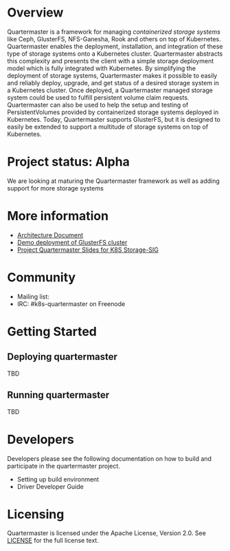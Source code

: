 # Overview
Quartermaster is a framework for managing _containerized storage systems_ like Ceph, GlusterFS, NFS-Ganesha, Rook and others on top of Kubernetes. Quartermaster enables the deployment, installation, and integration of these type of storage systems onto a Kubernetes cluster. Quartermaster abstracts this complexity and presents the client with a simple storage deployment model which is fully integrated with Kubernetes. By simplifying the deployment of storage systems, Quartermaster makes it possible to easily and reliably deploy, upgrade, and get status of a desired storage system in a Kubernetes cluster.  Once deployed, a Quartermaster managed storage system could be used to fulfill persistent volume claim requests.  Quartermaster can also be used to help the setup and testing of PersistentVolumes provided by containerized storage systems deployed in Kubernetes.  Today, Quartermaster supports GlusterFS, but it is designed to easily be extended to support a multitude of storage systems on top of Kubernetes.

# Project status: Alpha
We are looking at maturing the Quartermaster framework as well as adding support for more storage systems

# More information

* [Architecture Document](http://bit.ly/2kikXpF)
* [Demo deployment of GlusterFS cluster](http://bit.ly/2kHUEc7)
* [Project Quartermaster Slides for K8S Storage-SIG](http://bit.ly/2jp5VB9)

# Community

* Mailing list: <TBD Google group>
* IRC: #k8s-quartermaster on Freenode

# Getting Started

## Deploying quartermaster
TBD

## Running quartermaster
TBD

# Developers
Developers please see the following documentation on how to build and participate in the quartermaster project.

* Setting up build environment
* Driver Developer Guide

# Licensing
Quartermaster is licensed under the Apache License, Version 2.0.  See [LICENSE](LICENSE) for the full license text.
